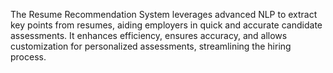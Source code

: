 
The Resume Recommendation System leverages advanced NLP to extract key points from resumes, aiding employers in quick and accurate candidate assessments. It enhances efficiency, ensures accuracy, and allows customization for personalized assessments, streamlining the hiring process.






